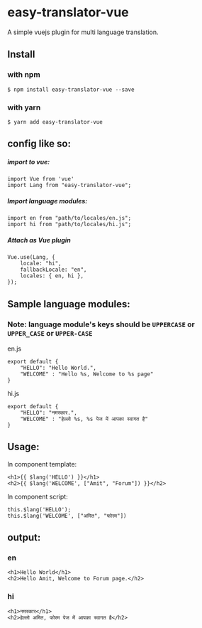 # easy-translator-vue
A simple vuejs plugin for multi language translation.

## Install
### with npm
    $ npm install easy-translator-vue --save
### with yarn
    $ yarn add easy-translator-vue
    
## config like so:

##### import to vue:

    import Vue from 'vue'
    import Lang from "easy-translator-vue";



##### Import language modules:

    import en from "path/to/locales/en.js";
    import hi from "path/to/locales/hi.js";

##### Attach as Vue plugin

    Vue.use(Lang, {
        locale: "hi",
        fallbackLocale: "en",
        locales: { en, hi },
    });

## Sample language modules:
### Note: language module's keys should be `UPPERCASE` or `UPPER_CASE` or `UPPER-CASE`

en.js

    export default {
        "HELLO": "Hello World.",
        "WELCOME" : "Hello %s, Welcome to %s page"
    }



hi.js

    export default {
        "HELLO": "नमस्कार.",
        "WELCOME" : "हेल्लो %s, %s पेज में आपका स्वागत है"
    }



## Usage:

In component template:

    <h1>{{ $lang('HELLO') }}</h1>
    <h2>{{ $lang('WELCOME', ["Amit", "Forum"]) }}</h2>


In component script:

    this.$lang('HELLO');
    this.$lang('WELCOME', ["अमित", "फोरम"])

## output:
### en

    <h1>Hello World</h1>
    <h2>Hello Amit, Welcome to Forum page.</h2>

### hi

    <h1>नमस्कार</h1>
    <h2>हेल्लो अमित, फोरम पेज में आपका स्वागत है</h2>

